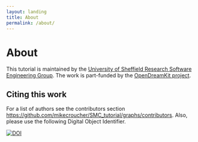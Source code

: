 ```yaml
---
layout: landing
title: About
permalink: /about/
---
```


# About

This tutorial is maintained by the [University of Sheffield Research Software Engineering Group](http://rse.shef.ac.uk/). The work is part-funded by the [OpenDreamKit project](http://opendreamkit.org/).

## Citing this work

For a list of authors see the contributors section https://github.com/mikecroucher/SMC_tutorial/graphs/contributors. Also, please use the following Digital Object Identifier.

[![DOI](https://zenodo.org/badge/60699967.svg)](https://zenodo.org/badge/latestdoi/60699967)
